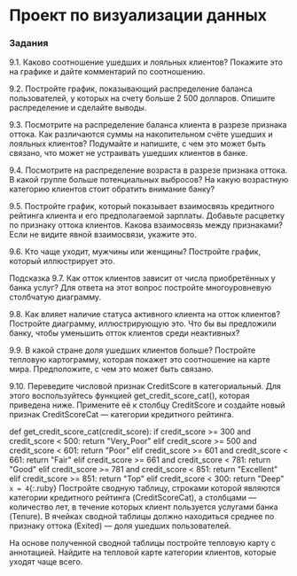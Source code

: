 # Проект по визуализации данных

### Задания

9.1. Каково соотношение ушедших и лояльных клиентов? Покажите это на графике и дайте комментарий по соотношению.

9.2. Постройте график, показывающий распределение баланса пользователей, у которых на счету больше 2 500 долларов. Опишите распределение и сделайте выводы.

9.3. Посмотрите на распределение баланса клиента в разрезе признака оттока. Как различаются суммы на накопительном счёте ушедших и лояльных клиентов? Подумайте и напишите, с чем это может быть связано, что может не устраивать ушедших клиентов в банке.

9.4. Посмотрите на распределение возраста в разрезе признака оттока. В какой группе больше потенциальных выбросов? На какую возрастную категорию клиентов стоит обратить внимание банку?

9.5. Постройте график, который показывает взаимосвязь кредитного рейтинга клиента и его предполагаемой зарплаты. Добавьте расцветку по признаку оттока клиентов. Какова взаимосвязь между признаками? Если не видите явной взаимосвязи, укажите это.

9.6. Кто чаще уходит, мужчины или женщины? Постройте график, который иллюстрирует это.

Подсказка
9.7. Как отток клиентов зависит от числа приобретённых у банка услуг? Для ответа на этот вопрос постройте многоуровневую столбчатую диаграмму.

9.8. Как влияет наличие статуса активного клиента на отток клиентов? Постройте диаграмму, иллюстрирующую это. Что бы вы предложили банку, чтобы уменьшить отток клиентов среди неактивных?

9.9. В какой стране доля ушедших клиентов больше? Постройте тепловую картограмму, которая покажет это соотношение на карте мира. Предположите, с чем это может быть связано.

9.10. Переведите числовой признак CreditScore в категориальный. Для этого воспользуйтесь функцией get_credit_score_cat(), которая приведена ниже. Примените её к столбцу CreditScore и создайте новый признак CreditScoreCat — категории кредитного рейтинга.


def get_credit_score_cat(credit_score):
    if credit_score >= 300 and credit_score < 500:
        return "Very_Poor"
    elif credit_score >= 500 and credit_score < 601:
        return "Poor"
    elif credit_score >= 601 and credit_score < 661:
        return "Fair"
    elif credit_score >= 661 and credit_score < 781:
        return "Good"
    elif credit_score >= 781 and credit_score < 851:
        return "Excellent"
    elif credit_score >= 851:
        return "Top"
    elif credit_score < 300:
        return "Deep"
`x = 4`{:.ruby}
Постройте сводную таблицу, строками которой являются категории кредитного рейтинга (CreditScoreCat), а столбцами — количество лет, в течение которых клиент пользуется услугами банка (Tenure). В ячейках сводной таблицы должно находиться среднее по признаку оттока (Exited) — доля ушедших пользователей.

На основе полученной сводной таблицы постройте тепловую карту с аннотацией. Найдите на тепловой карте категории клиентов, которые уходят чаще всего.
